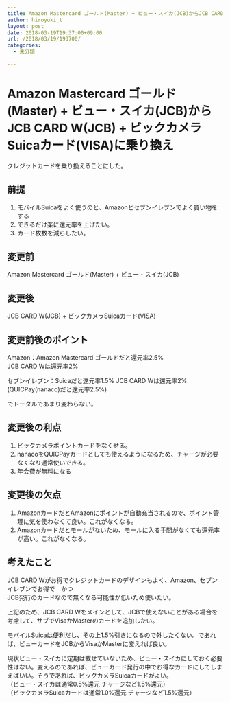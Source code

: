 ```yaml
---
title: Amazon Mastercard ゴールド(Master) + ビュー・スイカ(JCB)からJCB CARD W(JCB) + ビックカメラSuicaカード(VISA)に乗り換え
author: hiroyuki_t
layout: post
date: 2018-03-19T19:37:00+09:00
url: /2018/03/19/193700/
categories:
  - 未分類

---
```


# Amazon Mastercard ゴールド(Master) + ビュー・スイカ(JCB)からJCB CARD W(JCB) + ビックカメラSuicaカード(VISA)に乗り換え
クレジットカードを乗り換えることにした。

## 前提

1. モバイルSuicaをよく使うのと、Amazonとセブンイレブンでよく買い物をする
2. できるだけ楽に還元率を上げたい。
3. カード枚数を減らしたい。

## 変更前
Amazon Mastercard ゴールド(Master) + ビュー・スイカ(JCB)

## 変更後
JCB CARD W(JCB) + ビックカメラSuicaカード(VISA)

## 変更前後のポイント
Amazon：Amazon Mastercard ゴールドだと還元率2.5%  
JCB CARD Wは還元率2%

セブンイレブン：Suicaだと還元率1.5%
JCB CARD Wは還元率2%(QUICPay(nanaco)だと還元率2.5%)

でトータルであまり変わらない。

## 変更後の利点
1. ビックカメラポイントカードをなくせる。
2. nanacoをQUICPayカードとしても使えるようになるため、チャージが必要なくなり通常使いできる。
3. 年会費が無料になる

## 変更後の欠点
1. AmazonカードだとAmazonにポイントが自動充当されるので、ポイント管理に気を使わなくて良い。これがなくなる。
2. Amazonカードだとモールがないため、モールに入る手間がなくても還元率が高い。これがなくなる。

## 考えたこと
JCB CARD Wがお得でクレジットカードのデザインもよく、Amazon、セブンイレブンでお得で　かつ  
JCB発行のカードなので無くなる可能性が低いため使いたい。

上記のため、JCB CARD Wをメインとして、JCBで使えないことがある場合を考慮して、サブでVisaかMasterのカードを追加したい。

モバイルSuicaは便利だし、その上1.5%引きになるので外したくない。であれば、ビューカードをJCBからVisaかMasterに変えれば良い。

現状ビュー・スイカに定期は載せていないため、ビュー・スイカにしておく必要性はない。変えるのであれば、ビューカード発行の中でお得なカードにしてしまえばいい。そうであれば、ビックカメラSuicaカードがよい。  
（ビュー・スイカは通常0.5%還元 チャージなど1.5%還元）  
（ビックカメラSuicaカードは通常1.0%還元 チャージなど1.5%還元）
